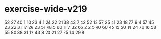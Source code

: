 # exercise-wide-v219
52
27
40
1
10
23
4
1
24
22
21
38
43
7
42
52
13
57
25
41
23
18
77
9
4
57
45
23
22
31
17
26
23
51
48
5
60
11
7
32
66
2
2
5
40
60
45
15
50
14
24
70
16
58
55
80
38
31
12
43
8
20
21
27
25
14
29
8
